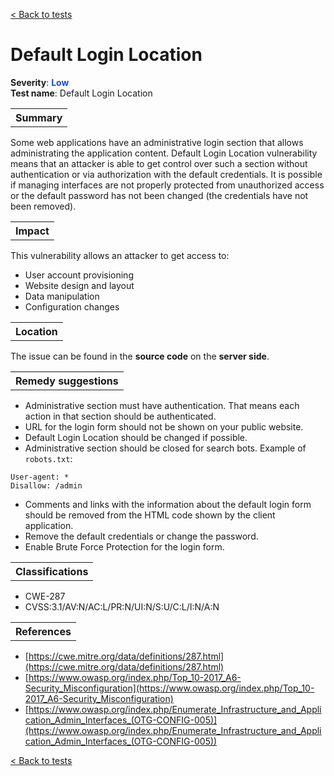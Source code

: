 <a class="not-decorated-link" href="#/guide/vulnerabilities/overview.md">< Back to tests</a>

# Default Login Location

<b>Severity</b>: <b><font color="#1B49D4">Low</font></b><br>
<b>Test name</b>: Default Login Location

<table id="simple-table">
    <tr>
        <th><strong>Summary</strong></th>
    </tr>
</table>

Some web applications have an administrative login section that allows administrating the application content. Default Login Location vulnerability means that an attacker is able to get control over such a section without authentication or via authorization with the default credentials. It is possible if managing interfaces are not properly protected from unauthorized access or the default password has not been changed (the credentials have not been removed).

<table id="simple-table">
    <tr>
        <th><strong>Impact</strong></th>
    </tr>
</table>

This vulnerability allows an attacker to get access to:
* User account provisioning
* Website design and layout
* Data manipulation
* Configuration changes

<table id="simple-table">
    <tr>
        <th><strong>Location</strong></th>
    </tr>
</table>

The issue can be found in the **source code** on the **server side**.

<table id="simple-table">
    <tr>
        <th><strong>Remedy suggestions</strong></th>
    </tr>
</table>

* Administrative section must have authentication. That means each action in that section should be authenticated.
* URL for the login form should not be shown on your public website.
* Default Login Location should be changed if possible.
* Administrative section should be closed for search bots. Example of `robots.txt`:

```
User-agent: *
Disallow: /admin
```

* Comments and links with the information about the default login form should be removed from the HTML code shown by the client application.
* Remove the default credentials or change the password.
* Enable Brute Force Protection for the login form.

<table id="simple-table">
    <tr>
        <th><strong>Classifications</strong></th>
    </tr>
</table>

* CWE-287
* CVSS:3.1/AV:N/AC:L/PR:N/UI:N/S:U/C:L/I:N/A:N

<table id="simple-table">
    <tr>
        <th><strong>References</strong></th>
    </tr>
</table>

* [https://cwe.mitre.org/data/definitions/287.html](https://cwe.mitre.org/data/definitions/287.html)
* [https://www.owasp.org/index.php/Top_10-2017_A6-Security_Misconfiguration](https://www.owasp.org/index.php/Top_10-2017_A6-Security_Misconfiguration)
* [https://www.owasp.org/index.php/Enumerate_Infrastructure_and_Application_Admin_Interfaces_(OTG-CONFIG-005)](https://www.owasp.org/index.php/Enumerate_Infrastructure_and_Application_Admin_Interfaces_(OTG-CONFIG-005))

<a class="not-decorated-link" href="#/guide/vulnerabilities/overview.md">< Back to tests</a>
